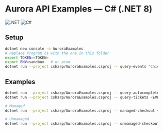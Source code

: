 # Aurora API Examples — C# (.NET 8)

![.NET](https://img.shields.io/badge/.NET-8.0-blueviolet?logo=dotnet) ![C#](https://img.shields.io/badge/C%23-10.0-green?logo=csharp)

## Setup
```bash
dotnet new console -n AuroraExamples
# Replace Program.cs with the one in this folder
export TOKEN=<TOKEN>
export ENV=sandbox   # or prod
dotnet run --project csharp/AuroraExamples.csproj -- query-events "Chiefs"
```

## Examples

```bash
dotnet run --project csharp/AuroraExamples.csproj -- query-autocomplete "Taylor Swift"
dotnet run --project csharp/AuroraExamples.csproj -- query-tickets <EVENT_ID>

# Managed
dotnet run --project csharp/AuroraExamples.csproj -- managed-checkout <LISTING_ID> 2 26.00 USD dev@example.com Jane Doe "555-555-1234" "1313 Mockingbird Lane" "" "Kansas City" "MO" "64106" "US"

# Unmanaged
dotnet run --project csharp/AuroraExamples.csproj -- unmanaged-checkout <LISTING_ID> 2 26.00 USD dev@example.com Jane Doe
```